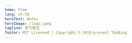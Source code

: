 ```yaml
---
home: true
lang: zh-CN
heroText: Notes
heroImage: /logo.jpeg
tagline: 学习笔记
footer: MIT Licensed | Copyright © 2019-present TanBing
---
```

